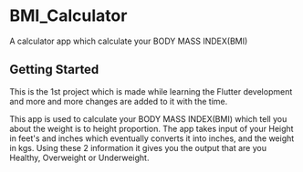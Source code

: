 # BMI_Calculator

A calculator app which calculate your BODY MASS INDEX(BMI)

## Getting Started

This is the 1st project which is made while learning the Flutter development and more and more changes are added to it with the time.

This app is used to calculate your BODY MASS INDEX(BMI) which tell you about the weight is to height proportion.
The app takes input of your Height in feet's and inches which eventually converts it into inches, and the weight in kgs.
Using these 2 information it gives you the output that are you Healthy, Overweight or Underweight.
